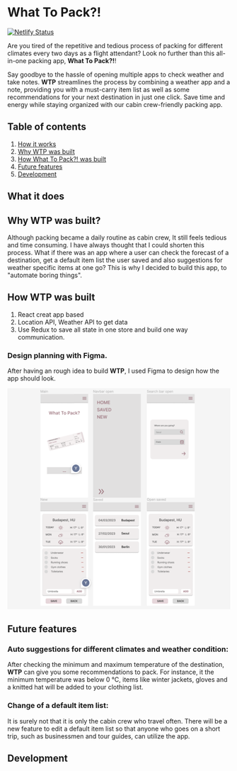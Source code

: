 # What To Pack?!

[![Netlify Status](https://api.netlify.com/api/v1/badges/62069435-b2f8-4932-a13a-8722bccca4b2/deploy-status)](https://app.netlify.com/sites/what-to-pack/deploys)

Are you tired of the repetitive and tedious process of packing for different climates every two days as a flight attendant? Look no further than this all-in-one packing app, **What To Pack?!**!

Say goodbye to the hassle of opening multiple apps to check weather and take notes. **WTP** streamlines the process by combining a weather app and a note, providing you with a must-carry item list as well as some recommendations for your next destination in just one click. Save time and energy while staying organized with our cabin crew-friendly packing app.

## Table of contents

1. [How it works](#how-it-works)
2. [Why WTP was built](#why-wtp-was-built)
3. [How What To Pack?! was built](#how-what-to-pack-was-built)
4. [Future features](#future-features)
5. [Development](#development)

## What it does

## Why WTP was built?

Although packing became a daily routine as cabin crew, It still feels tedious and time consuming. I have always thought that I could shorten this process. What if there was an app where a user can check the forecast of a destination, get a default item list the user saved and also suggestions for weather specific items at one go? This is why I decided to build this app, to "automate boring things".

## How WTP was built

1. React creat app based
2. Location API, Weather API to get data
3. Use Redux to save all state in one store and build one way communication.

### Design planning with Figma.

After having an rough idea to build **WTP**, I used Figma to design how the app should look.

![WTP design](src/assets/figmaForWTP.png)

## Future features

### Auto suggestions for different climates and weather condition:

After checking the minimum and maximum temperature of the destination, **WTP** can give you some recommendations to pack. For instance, it the minimum temperature was below 0 °C, items like winter jackets, gloves and a knitted hat will be added to your clothing list.

### Change of a default item list:

It is surely not that it is only the cabin crew who travel often. There will be a new feature to edit a default item list so that anyone who goes on a short trip, such as businessmen and tour guides, can utilize the app.

## Development
